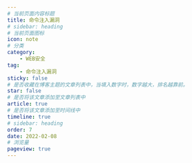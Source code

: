 ```yaml
---
# 当前页面内容标题
title: 命令注入漏洞
# sidebar: heading
# 当前页面图标
icon: note
# 分类
category:
    - WEB安全
tag:
    - 命令注入漏洞
sticky: false
# 是否收藏在博客主题的文章列表中，当填入数字时，数字越大，排名越靠前。
star: false
# 是否将该文章添加至文章列表中
article: true
# 是否将该文章添加至时间线中
timeline: true
# sidebar: heading
order: 7
date: 2022-02-08
# 浏览量
pageview: true
---
```


